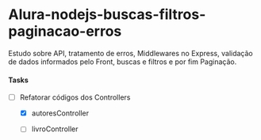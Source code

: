 # Alura-nodejs-buscas-filtros-paginacao-erros
Estudo sobre API, tratamento de erros, Middlewares no Express, validação de dados informados pelo Front, buscas e filtros e por fim Paginação.


#### Tasks

- [ ] Refatorar códigos dos Controllers
    - [X] autoresController
    - [ ] livroController
            